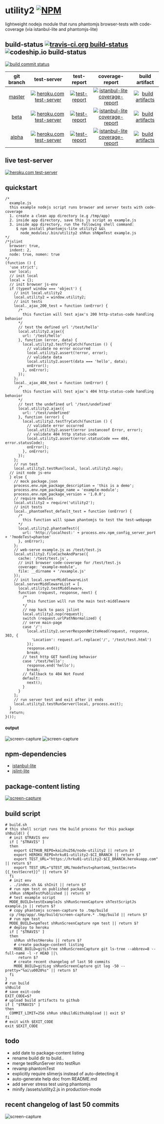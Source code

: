utility2 [![NPM](https://img.shields.io/npm/v/utility2.svg?style=flat-square)](https://www.npmjs.org/package/utility2)
========
lightweight nodejs module that runs phantomjs browser-tests with code-coverage (via istanbul-lite and phantomjs-lite)



## build-status [![travis-ci.org build-status](https://api.travis-ci.org/kaizhu256/node-utility2.svg)](https://travis-ci.org/kaizhu256/node-utility2) ![codeship.io build-status](https://codeship.com/projects/df8f44c0-2ee3-0132-0af5-6a016ae0b812/status)

[![build commit status](https://kaizhu256.github.io/node-utility2/build/build.badge.svg)](https://travis-ci.org/kaizhu256/node-utility2)

| git branch | test-server | test-report | coverage-report | build artifact |
|:----------:|:-----------:|:-----------:|:---------------:|:--------------:|
|[master](https://github.com/kaizhu256/node-utility2/tree/master) | [![heroku.com test-server](https://kaizhu256.github.io/node-utility2/build/heroku-logo.75x25.png)](https://hrku01-utility2-master.herokuapp.com?modeTest=1) | [![test-report](https://kaizhu256.github.io/node-utility2/build/branch/master/travis-ci.org/test-report.badge.svg)](https://kaizhu256.github.io/node-utility2/build/branch/master/travis-ci.org/test-report.html) | [![istanbul-lite coverage-report](https://kaizhu256.github.io/node-utility2/build/branch/master/travis-ci.org/coverage-report.badge.svg)](https://kaizhu256.github.io/node-utility2/build/branch/master/travis-ci.org/coverage-report.html/node-utility2/index.html) | [![build artifacts](https://kaizhu256.github.io/node-utility2/build/glyphicons_144_folder_open.png)](https://github.com/kaizhu256/node-utility2/tree/gh-pages/build/branch/master/travis-ci.org)|
|[beta](https://github.com/kaizhu256/node-utility2/tree/beta) | [![heroku.com test-server](https://kaizhu256.github.io/node-utility2/build/heroku-logo.75x25.png)](https://hrku01-utility2-beta.herokuapp.com?modeTest=1) | [![test-report](https://kaizhu256.github.io/node-utility2/build/branch/beta/travis-ci.org/test-report.badge.svg)](https://kaizhu256.github.io/node-utility2/build/branch/beta/travis-ci.org/test-report.html) | [![istanbul-lite coverage-report](https://kaizhu256.github.io/node-utility2/build/branch/beta/travis-ci.org/coverage-report.badge.svg)](https://kaizhu256.github.io/node-utility2/build/branch/beta/travis-ci.org/coverage-report.html/node-utility2/index.html) | [![build artifacts](https://kaizhu256.github.io/node-utility2/build/glyphicons_144_folder_open.png)](https://github.com/kaizhu256/node-utility2/tree/gh-pages/build/branch/beta/travis-ci.org)|
|[alpha](https://github.com/kaizhu256/node-utility2/tree/alpha) | [![heroku.com test-server](https://kaizhu256.github.io/node-utility2/build/heroku-logo.75x25.png)](https://hrku01-utility2-alpha.herokuapp.com?modeTest=1) | [![test-report](https://kaizhu256.github.io/node-utility2/build/branch/alpha/travis-ci.org/test-report.badge.svg)](https://kaizhu256.github.io/node-utility2/build/branch/alpha/travis-ci.org/test-report.html) | [![istanbul-lite coverage-report](https://kaizhu256.github.io/node-utility2/build/branch/alpha/travis-ci.org/coverage-report.badge.svg)](https://kaizhu256.github.io/node-utility2/build/branch/alpha/travis-ci.org/coverage-report.html/node-utility2/index.html) | [![build artifacts](https://kaizhu256.github.io/node-utility2/build/glyphicons_144_folder_open.png)](https://github.com/kaizhu256/node-utility2/tree/gh-pages/build/branch/alpha/travis-ci.org)|



## live test-server
[![heroku.com test-server](https://kaizhu256.github.io/node-utility2/build/screen-capture.testHeroku.slimerjs.png)](https://hrku01-utility2-beta.herokuapp.com?modeTest=1)



## quickstart
```
/*
  example.js
  this example nodejs script runs browser and server tests with code-coverage
  1. create a clean app directory (e.g /tmp/app)
  2. inside app directory, save this js script as example.js
  3. inside app directory, run the following shell command:
     $ npm install phantomjs-lite utility2 &&\
       node_modules/.bin/utility2 shRun shNpmTest example.js
*/
/*jslint
  browser: true,
  indent: 2,
  node: true, nomen: true
*/
(function () {
  'use strict';
  var local;
  // init local
  local = {};
  // init browser js-env
  if (typeof window === 'object') {
    // init local.utility2
    local.utility2 = window.utility2;
    // init tests
    local._ajax_200_test = function (onError) {
      /*
        this function will test ajax's 200 http-status-code handling behavior
      */
      // test the defined url '/test/hello'
      local.utility2.ajax({
        url: '/test/hello'
      }, function (error, data) {
        local.utility2.testTryCatch(function () {
          // validate no error occurred
          local.utility2.assert(!error, error);
          // validate data
          local.utility2.assert(data === 'hello', data);
          onError();
        }, onError);
      });
    };
    local._ajax_404_test = function (onError) {
      /*
        this function will test ajax's 404 http-status-code handling behavior
      */
      // test the undefined url '/test/undefined'
      local.utility2.ajax({
        url: '/test/undefined'
      }, function (error) {
        local.utility2.testTryCatch(function () {
          // validate error occurred
          local.utility2.assert(error instanceof Error, error);
          // validate 404 http status-code
          local.utility2.assert(error.statusCode === 404, error.statusCode);
          onError();
        }, onError);
      });
    };
    // run test
    local.utility2.testRun(local, local.utility2.nop);
  // init node js-env
  } else {
    // mock package.json
    process.env.npm_package_description = 'this is a demo';
    process.env.npm_package_name = 'example-module';
    process.env.npm_package_version = '1.0.0';
    // require modules
    local.utility2 = require('utility2');
    // init tests
    local._phantomTest_default_test = function (onError) {
      /*
        this function will spawn phantomjs to test the test-webpage
      */
      local.utility2.phantomTest({
        url: 'http://localhost:' + process.env.npm_config_server_port + '?modeTest=phantom'
      }, onError);
    };
    // web-serve example.js as /test/test.js
    local.utility2.fileCacheAndParse({
      cache: '/test/test.js',
      // init browser code-coverage for /test/test.js
      coverage: 'example-module',
      file: __dirname + '/example.js'
    });
    // init local.serverMiddlewareList
    local.serverMiddlewareList = [
      local.utility2.testMiddleware,
      function (request, response, next) {
        /*
          this function will run the main test-middleware
        */
        // nop hack to pass jslint
        local.utility2.nop(request);
        switch (request.urlPathNormalized) {
        // serve main-page
        case '/':
          local.utility2.serverRespondWriteHead(request, response, 303, {
            'Location': request.url.replace('/', '/test/test.html')
          });
          response.end();
          break;
        // test http GET handling behavior
        case '/test/hello':
          response.end('hello');
          break;
        // fallback to 404 Not Found
        default:
          next();
        }
      }
    ];
    // run server test and exit after it ends
    local.utility2.testRunServer(local, process.exit);
  }
  return;
}());
```
#### output
![screen-capture](https://kaizhu256.github.io/node-utility2/build/screen-capture.testExampleJs.png)
![screen-capture](https://kaizhu256.github.io/node-utility2/build/screen-capture.testExampleJs.slimerjs.png)



## npm-dependencies
- [istanbul-lite](https://www.npmjs.com/package/istanbul-lite)
- [jslint-lite](https://www.npmjs.com/package/jslint-lite)



## package-content listing
[![screen-capture](https://kaizhu256.github.io/node-utility2/build/screen-capture.gitLsTree.png)](https://github.com/kaizhu256/node-utility2)



## build script
```
# build.sh
# this shell script runs the build process for this package
shBuild() {
  # init $TRAVIS env
  if [ "$TRAVIS" ]
  then
    export GITHUB_REPO=kaizhu256/node-utility2 || return $?
    export HEROKU_REPO=hrku01-utility2-$CI_BRANCH || return $?
    export TEST_URL="https://hrku01-utility2-$CI_BRANCH.herokuapp.com" || return $?
    export TEST_URL="$TEST_URL?modeTest=phantom&_testSecret={{_testSecret}}" || return $?
  fi
  # init env
  . ./index.sh && shInit || return $?
  # run npm test on published package
  shRun shNpmTestPublished || return $?
  # test example script
  MODE_BUILD=testExampleJs shRunScreenCapture shTestScriptJs example.js || return $?
  # copy phantomjs screen-capture to .tmp/build
  cp /tmp/app/.tmp/build/screen-capture.* .tmp/build || return $?
  # run npm test
  MODE_BUILD=npmTest shRunScreenCapture npm test || return $?
  # deploy to heroku
  if [ "$TRAVIS" ]
  then
    shRun shTestHeroku || return $?
    # create package-content listing
    MODE_BUILD=gitLsTree shRunScreenCapture git ls-tree --abbrev=8 --full-name -l -r HEAD ||\
      return $?
    # create recent changelog of last 50 commits
    MODE_BUILD=gitLog shRunScreenCapture git log -50 --pretty="%ai\u0020%s" || return $?
  fi
}
# run build
shBuild
# save exit-code
EXIT_CODE=$?
# upload build artifacts to github
if [ "$TRAVIS" ]
then
  COMMIT_LIMIT=256 shRun shBuildGithubUpload || exit $?
fi
# exit with $EXIT_CODE
exit $EXIT_CODE
```



## todo
- add date to package-content listing
- rename build dir to build.<branch>.<host>
- merge testRunServer into testRun
- revamp phantomTest
- explicitly require slimerjs instead of auto-detecting it
- auto-generate help doc from README.md
- add server stress test using phantomjs
- minify /assets/utility2.js in production-mode



## recent changelog of last 50 commits
![screen-capture](https://kaizhu256.github.io/node-utility2/build/screen-capture.gitLog.png)
